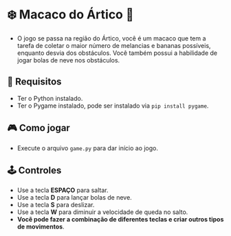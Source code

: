 # :snowflake: Macaco do Ártico :monkey:
- O jogo se passa na região do Ártico,  você é um macaco que tem a tarefa de coletar o maior número de melancias e bananas possíveis, enquanto desvia dos obstáculos.
  Você também possui a habilidade de jogar bolas de neve nos obstáculos.

## :pushpin: Requisitos
- Ter o Python instalado.
- Ter o Pygame instalado, pode ser instalado via `pip install pygame`.

##  :video_game: Como jogar
- Execute o arquivo `game.py` para dar início ao jogo.

## 🕹️ Controles
- Use a tecla **ESPAÇO** para saltar.
- Use a tecla **D** para lançar bolas de neve.
- Use a tecla **S** para deslizar.
- Use a tecla **W** para diminuir a velocidade de queda no salto.
- **Você pode fazer a combinação de diferentes teclas e criar outros tipos de movimentos**.

